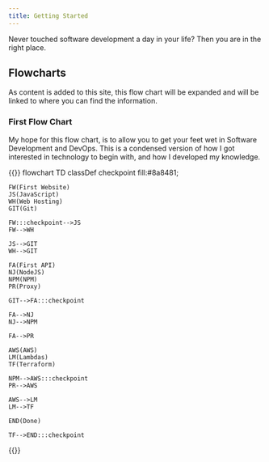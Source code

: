 ```yaml
---
title: Getting Started
---
```


Never touched software development a day in your life?
Then you are in the right place.

## Flowcharts

As content is added to this site, this flow chart will be expanded and will be linked to where you can find the information.

### First Flow Chart

My hope for this flow chart, is to allow you to get your feet wet in Software Development and DevOps.
This is a condensed version of how I got interested in technology to begin with, and how I developed my knowledge.

{{<mermaid class="text-center">}}
flowchart TD
    classDef checkpoint fill:#8a8481;

    FW(First Website)
    JS(JavaScript)
    WH(Web Hosting)
    GIT(Git)

    FW:::checkpoint-->JS
    FW-->WH

    JS-->GIT
    WH-->GIT

    FA(First API)
    NJ(NodeJS)
    NPM(NPM)
    PR(Proxy)

    GIT-->FA:::checkpoint

    FA-->NJ
    NJ-->NPM

    FA-->PR

    AWS(AWS)
    LM(Lambdas)
    TF(Terraform)

    NPM-->AWS:::checkpoint
    PR-->AWS

    AWS-->LM
    LM-->TF

    END(Done)

    TF-->END:::checkpoint

{{</mermaid>}}